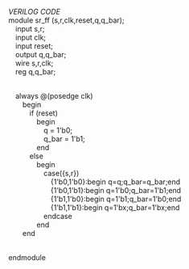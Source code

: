 *VERILOG CODE*
<br>module sr_ff (s,r,clk,reset,q,q_bar);
<br>&emsp;input s,r;
<br>&emsp;input clk;
<br>&emsp;input reset;
<br>&emsp;output q,q_bar;
<br>&emsp;wire s,r,clk;
<br>&emsp;reg q,q_bar;

<br>&emsp;always @(posedge clk) 
<br>&emsp;&emsp;begin
<br>&emsp;&emsp;&emsp;if (reset) 
<br>&emsp;&emsp;&emsp;&emsp;begin
<br>&emsp;&emsp;&emsp;&emsp;&emsp;q = 1'b0;
<br>&emsp;&emsp;&emsp;&emsp;&emsp;q_bar = 1'b1;
<br>&emsp;&emsp;&emsp;&emsp;end 
<br> &emsp;&emsp;&emsp;else
<br>&emsp;&emsp;&emsp;&emsp;begin
<br>&emsp;&emsp;&emsp;&emsp;&emsp;case({s,r})
<br>&emsp;&emsp;&emsp;&emsp;&emsp;&emsp;{1'b0,1'b0}:begin q=q;q_bar=q_bar;end
<br>&emsp;&emsp;&emsp;&emsp;&emsp;&emsp;{1'b0,1'b1}:begin q=1'b0;q_bar=1'b1;end
<br>&emsp;&emsp;&emsp;&emsp;&emsp;&emsp;{1'b1,1'b0}:begin q=1'b1;q_bar=1'b0;end
<br>&emsp;&emsp;&emsp;&emsp;&emsp;&emsp;{1'b1,1'b1}:begin q=1'bx;q_bar=1'bx;end
<br>&emsp;&emsp;&emsp;&emsp;&emsp;endcase
<br>&emsp;&emsp;&emsp;&emsp;end
<br>&emsp;&emsp;end
  
<br>endmodule

